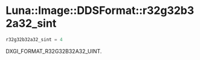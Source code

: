 # Luna::Image::DDSFormat::r32g32b32a32_sint

```c++
r32g32b32a32_sint = 4
```

DXGI_FORMAT_R32G32B32A32_UINT. 


